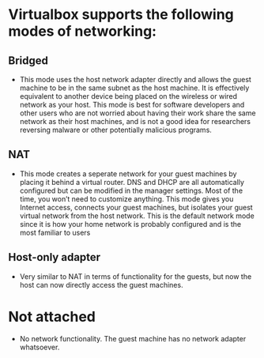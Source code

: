 # Virtualbox supports the following modes of networking:

## Bridged 
  - This mode uses the host network adapter directly and allows the guest machine to be in the same subnet as the host machine. It is effectively equivalent to another device being placed on the wireless or wired network as your host. This mode is best for software developers and other users who are not worried about having their work share the same network as their host machines, and is not a good idea for researchers reversing malware or other potentially malicious programs.
## NAT 
  - This mode creates a seperate network for your guest machines by placing it behind a virtual router. DNS and DHCP are all automatically configured but can be modified in the manager settings. Most of the time, you won’t need to customize anything. This mode gives you Internet access, connects your guest machines, but isolates your guest virtual network from the host network. This is the default network mode since it is how your home network is probably configured and is the most familiar to users
## Host-only adapter 
  - Very similar to NAT in terms of functionality for the guests, but now the host can now directly access the guest machines.
# Not attached 
  - No network functionality. The guest machine has no network adapter whatsoever.